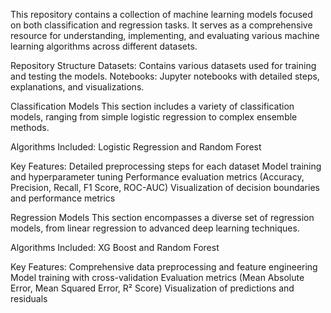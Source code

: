 This repository contains a collection of machine learning models focused on both classification and regression tasks. It serves as a comprehensive resource for understanding, implementing, and evaluating various machine learning algorithms across different datasets.

Repository Structure
Datasets: Contains various datasets used for training and testing the models.
Notebooks: Jupyter notebooks with detailed steps, explanations, and visualizations.

Classification Models
This section includes a variety of classification models, ranging from simple logistic regression to complex ensemble methods.

Algorithms Included:
Logistic Regression and 
Random Forest

Key Features:
Detailed preprocessing steps for each dataset
Model training and hyperparameter tuning
Performance evaluation metrics (Accuracy, Precision, Recall, F1 Score, ROC-AUC)
Visualization of decision boundaries and performance metrics


Regression Models
This section encompasses a diverse set of regression models, from linear regression to advanced deep learning techniques.

Algorithms Included:
XG Boost and 
Random Forest

Key Features:
Comprehensive data preprocessing and feature engineering
Model training with cross-validation
Evaluation metrics (Mean Absolute Error, Mean Squared Error, R² Score)
Visualization of predictions and residuals
